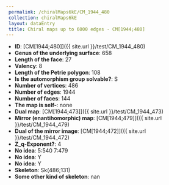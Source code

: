```yaml
--- 
 permalink: /chiralMaps6kE/CM_1944_480 
 collection: chiralMaps6kE
 layout: dataEntry
 title: Chiral maps up to 6000 edges - CM[1944;480]
---
```


- **ID**: [CM[1944;480]]({{ site.url }}/test/CM_1944_480)
- **Genus of the underlying surface**: 658
- **Length of the face**: 27
- **Valency**: 8
- **Length of the Petrie polygon**: 108
- **Is the automorphism group solvable?**: S
- **Number of vertices**: 486
- **Number of edges**: 1944
- **Number of faces**: 144
- **The map is self-**: none
- **Dual map**: [CM[1944;473]]({{ site.url }}/test/CM_1944_473)
- **Mirror (enantihomorphic) map**: [CM[1944;479]]({{ site.url }}/test/CM_1944_479)
- **Dual of the mirror image**: [CM[1944;472]]({{ site.url }}/test/CM_1944_472)
- **Z_q-Exponent?**: 4
- **No idea**:  5:540 7:479
- **No idea**: Y
- **No idea**: Y
- **Skeleton**: Sk(486;131)
- **Some other kind of skeleton**: nan
